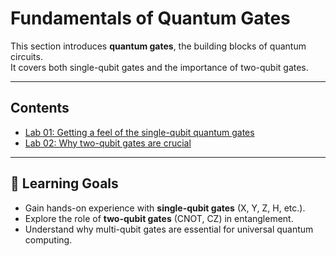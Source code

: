 # Fundamentals of Quantum Gates

This section introduces **quantum gates**, the building blocks of quantum circuits.  
It covers both single-qubit gates and the importance of two-qubit gates.

---

##  Contents
- [Lab 01: Getting a feel of the single-qubit quantum gates](./Lab-01_Getting_a_feel_of_the_single_qubit_quantum_gates.ipynb)  
- [Lab 02: Why two-qubit gates are crucial](./Lab-02_Why_two_qubit_gates_are_crucial.ipynb)

---

## 🎯 Learning Goals
- Gain hands-on experience with **single-qubit gates** (X, Y, Z, H, etc.).  
- Explore the role of **two-qubit gates** (CNOT, CZ) in entanglement.  
- Understand why multi-qubit gates are essential for universal quantum computing.